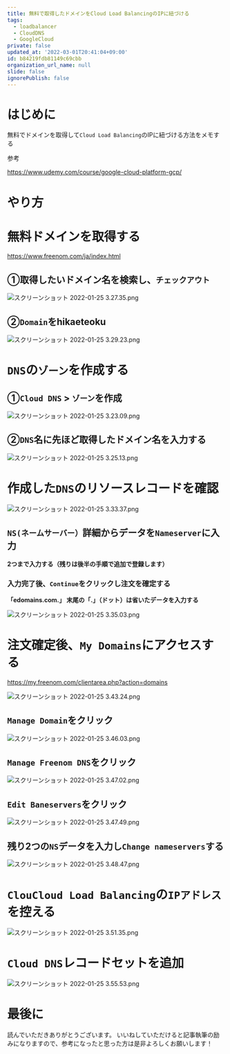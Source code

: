 ```yaml
---
title: 無料で取得したドメインをCloud Load BalancingのIPに紐づける
tags:
  - loadbalancer
  - CloudDNS
  - GoogleCloud
private: false
updated_at: '2022-03-01T20:41:04+09:00'
id: b84219fdb81149c69cbb
organization_url_name: null
slide: false
ignorePublish: false
---
```

# はじめに

無料でドメインを取得して`Cloud Load Balancing`のIPに紐づける方法をメモする

参考

https://www.udemy.com/course/google-cloud-platform-gcp/

# やり方

# 無料ドメインを取得する

https://www.freenom.com/ja/index.html

## ①取得したいドメイン名を検索し、`チェックアウト`
![スクリーンショット 2022-01-25 3.27.35.png](https://qiita-image-store.s3.ap-northeast-1.amazonaws.com/0/555632/7cd2bc0c-0b0f-dcbe-d935-b1aa9dfa0437.png)

## ②`Domain`をhikaeteoku
![スクリーンショット 2022-01-25 3.29.23.png](https://qiita-image-store.s3.ap-northeast-1.amazonaws.com/0/555632/2f931120-497f-2752-c677-f1c6927c6338.png)

# `DNS`の`ゾーン`を作成する

## ①`Cloud DNS` > `ゾーン`を作成
![スクリーンショット 2022-01-25 3.23.09.png](https://qiita-image-store.s3.ap-northeast-1.amazonaws.com/0/555632/afe122db-0370-55b1-42e2-7d033e9716ad.png)

## ②`DNS`名に先ほど取得したドメイン名を入力する

![スクリーンショット 2022-01-25 3.25.13.png](https://qiita-image-store.s3.ap-northeast-1.amazonaws.com/0/555632/a3c10a20-eaa0-aa4f-b1de-f96052a1b2af.png)

# 作成した`DNS`のリソースレコードを確認
![スクリーンショット 2022-01-25 3.33.37.png](https://qiita-image-store.s3.ap-northeast-1.amazonaws.com/0/555632/804cebce-8010-d486-b3f5-21a3a68b9082.png)

## `NS(ネームサーバー）`詳細からデータを`Nameserver`に入力
**2つまで入力する（残りは後半の手順で追加で登録します）**


### 入力完了後、`Continue`をクリックし注文を確定する

**「edomains.com.」 末尾の「.」（ドット）は省いたデータを入力する** 


![スクリーンショット 2022-01-25 3.35.03.png](https://qiita-image-store.s3.ap-northeast-1.amazonaws.com/0/555632/27662269-335f-e71d-b303-b046a652c58b.png)

# 注文確定後、`My Domains`にアクセスする

https://my.freenom.com/clientarea.php?action=domains

![スクリーンショット 2022-01-25 3.43.24.png](https://qiita-image-store.s3.ap-northeast-1.amazonaws.com/0/555632/4c15152a-f96d-0fbf-35d3-daa48ffb9c26.png)

## `Manage Domain`をクリック

![スクリーンショット 2022-01-25 3.46.03.png](https://qiita-image-store.s3.ap-northeast-1.amazonaws.com/0/555632/3a63d05c-43eb-bca9-61a4-b2a8d3fa0459.png)

## `Manage Freenom DNS`をクリック

![スクリーンショット 2022-01-25 3.47.02.png](https://qiita-image-store.s3.ap-northeast-1.amazonaws.com/0/555632/dbc7fdb8-36f8-e977-e57c-91f26771bd63.png)

## `Edit Baneservers`をクリック

![スクリーンショット 2022-01-25 3.47.49.png](https://qiita-image-store.s3.ap-northeast-1.amazonaws.com/0/555632/3f41bdba-7218-f54e-8334-676e6c7c33c1.png)

## 残り2つの`NS`データを入力し`Change nameservers`する
![スクリーンショット 2022-01-25 3.48.47.png](https://qiita-image-store.s3.ap-northeast-1.amazonaws.com/0/555632/5571cbca-98e4-dcb3-d299-a8ebd0e7967a.png)

# `ClouCloud Load Balancing`の`IPアドレス`を控える

![スクリーンショット 2022-01-25 3.51.35.png](https://qiita-image-store.s3.ap-northeast-1.amazonaws.com/0/555632/fa24d7ba-4922-5f9a-4049-c1cee3deb204.png)

# `Cloud DNS`レコードセットを追加

![スクリーンショット 2022-01-25 3.55.53.png](https://qiita-image-store.s3.ap-northeast-1.amazonaws.com/0/555632/a3adf262-54ee-77b8-bf05-9e5c53f60738.png)


# 最後に
読んでいただきありがとうございます。
いいねしていただけると記事執筆の励みになりますので、参考になったと思った方は是非よろしくお願いします！
